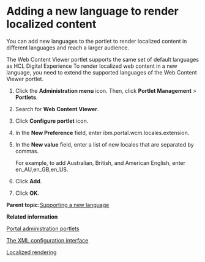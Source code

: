 # Adding a new language to render localized content 

You can add new languages to the portlet to render localized content in different languages and reach a larger audience.

The Web Content Viewer portlet supports the same set of default languages as HCL Digital Experience To render localized web content in a new language, you need to extend the supported languages of the Web Content Viewer portlet.

1.  Click the **Administration menu** icon. Then, click **Portlet Management** \> **Portlets**.

2.  Search for **Web Content Viewer**.

3.  Click **Configure portlet** icon.

4.  In the **New Preference** field, enter ibm.portal.wcm.locales.extension.

5.  In the **New value** field, enter a list of new locales that are separated by commas.

    For example, to add Australian, British, and American English, enter en\_AU,en\_GB,en\_US.

6.  Click **Add**.

7.  Click **OK**.


**Parent topic:**[Supporting a new language ](../admin-system/adsuplang_new.md)

**Related information**  


[Portal administration portlets ](../admin-system/adpltadm.md)

[The XML configuration interface ](../admin-system/admxmlai.md)

[Localized rendering](../wcm/wcm_mls_rendering.md)

